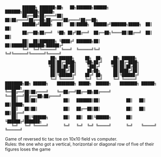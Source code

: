             ██████╗ ███████╗██╗   ██╗███████╗██████╗ ███████╗███████╗██████╗
            ██╔══██╗██╔════╝██║   ██║██╔════╝██╔══██╗██╔════╝██╔════╝██╔══██╗
            ██████╔╝█████╗  ██║   ██║█████╗  ██████╔╝███████╗█████╗  ██║  ██║
            ██╔══██╗██╔══╝  ╚██╗ ██╔╝██╔══╝  ██╔══██╗╚════██║██╔══╝  ██║  ██║
            ██║  ██║███████╗ ╚████╔╝ ███████╗██║  ██║███████║███████╗██████╔╝
            ╚═╝  ╚═╝╚══════╝  ╚═══╝  ╚══════╝╚═╝  ╚═╝╚══════╝╚══════╝╚═════╝
                         ██╗ ██████╗     ██╗  ██╗     ██╗ ██████╗
                        ███║██╔═████╗    ╚██╗██╔╝    ███║██╔═████╗
                        ╚██║██║██╔██║     ╚███╔╝     ╚██║██║██╔██║
                         ██║████╔╝██║     ██╔██╗      ██║████╔╝██║
                         ██║╚██████╔╝    ██╔╝ ██╗     ██║╚██████╔╝
                         ╚═╝ ╚═════╝     ╚═╝  ╚═╝     ╚═╝ ╚═════╝
    ████████╗██╗ ██████╗    ████████╗ █████╗  ██████╗    ████████╗ ██████╗ ███████╗
    ╚══██╔══╝██║██╔════╝    ╚══██╔══╝██╔══██╗██╔════╝    ╚══██╔══╝██╔═══██╗██╔════╝
       ██║   ██║██║            ██║   ███████║██║            ██║   ██║   ██║█████╗
       ██║   ██║██║            ██║   ██╔══██║██║            ██║   ██║   ██║██╔══╝
       ██║   ██║╚██████╗       ██║   ██║  ██║╚██████╗       ██║   ╚██████╔╝███████╗
       ╚═╝   ╚═╝ ╚═════╝       ╚═╝   ╚═╝  ╚═╝ ╚═════╝       ╚═╝    ╚═════╝ ╚══════╝

Game of reversed tic tac toe on 10x10 field vs computer.  
Rules: the one who got a vertical, horizontal or diagonal row of five of their figures loses the game

